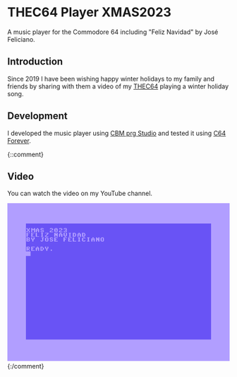 # THEC64 Player XMAS2023

A music player for the Commodore 64 including "Feliz Navidad" by José Feliciano.

## Introduction

Since 2019 I have been wishing happy winter holidays to my family and friends by sharing with them a video of my [THEC64](https://retrogames.biz/thec64) playing a winter holiday song.

## Development

I developed the music player using [CBM prg Studio](https://www.ajordison.co.uk) and tested it using [C64 Forever](https://www.c64forever.com/).

{::comment}
## Video

You can watch the video on my YouTube channel.

[!["Feliz Navidad" on the Commodore 64](XMAS2023.png)](https://youtu.be/)
{:/comment}

